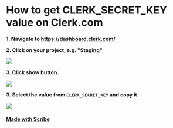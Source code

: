 # How to get CLERK_SECRET_KEY value on Clerk.com

**1. Navigate to https://dashboard.clerk.com/**

**2. Click on your project, e.g. "Staging"**

![](https://ajeuwbhvhr.cloudimg.io/colony-recorder.s3.amazonaws.com/files/2023-08-17/046ff25e-fe7a-40d8-abdc-a181a1eb1e3e/ascreenshot.jpeg?tl_px=1492,133&br_px=3212,1094&force_format=png&width=1120.0&wat=1&wat_opacity=0.7&wat_gravity=northwest&wat_url=https://colony-recorder.s3.us-west-1.amazonaws.com/images/watermarks/FB923C_standard.png&wat_pad=524,276)

**3. Click show button.**

![](https://ajeuwbhvhr.cloudimg.io/colony-recorder.s3.amazonaws.com/files/2023-08-17/003565e0-6091-44ea-940b-f625b421f9f5/ascreenshot.jpeg?tl_px=1673,615&br_px=3393,1576&force_format=png&width=1120.0&wat=1&wat_opacity=0.7&wat_gravity=northwest&wat_url=https://colony-recorder.s3.us-west-1.amazonaws.com/images/watermarks/FB923C_standard.png&wat_pad=701,276)

**3. Select the value from `CLERK_SECRET_KEY` and copy it**

![](https://ajeuwbhvhr.cloudimg.io/colony-recorder.s3.amazonaws.com/files/2023-08-17/cea210a1-7924-46d7-adac-d96cabd72bd0/ascreenshot.jpeg?tl_px=1206,723&br_px=2926,1684&force_format=png&width=1120.0&wat=1&wat_opacity=0.7&wat_gravity=northwest&wat_url=https://colony-recorder.s3.us-west-1.amazonaws.com/images/watermarks/FB923C_standard.png&wat_pad=523,277)

#### [Made with Scribe](https://scribehow.com/shared/How_to_Access_the_Clerk_Dashboard_and_View_the_Staging_Environment__ccaENddFRtCtiVmHS2LCEQ)
